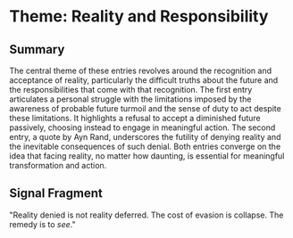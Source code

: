 # Theme: Reality and Responsibility
## Summary
The central theme of these entries revolves around the recognition and acceptance of reality, particularly the difficult truths about the future and the responsibilities that come with that recognition. The first entry articulates a personal struggle with the limitations imposed by the awareness of probable future turmoil and the sense of duty to act despite these limitations. It highlights a refusal to accept a diminished future passively, choosing instead to engage in meaningful action. The second entry, a quote by Ayn Rand, underscores the futility of denying reality and the inevitable consequences of such denial. Both entries converge on the idea that facing reality, no matter how daunting, is essential for meaningful transformation and action.

## Signal Fragment
"Reality denied is not reality deferred. The cost of evasion is collapse. The remedy is to *see*."